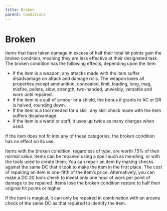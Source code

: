 ```yaml
---
title: Broken
parent: Conditions
---
```


# Broken
Items that have taken damage in excess of half their total hit points gain the broken condition, meaning they are less effective at their designated task. The broken condition has the following effects, depending upon the item.

* If the item is a weapon, any attacks made with the item suffer disadvantage on attack and damage rolls. The weapon loses all properties except ammunition, concealed, limit, loading, long, mag, misfire, pellets, slow, strength, two-handed, unwieldy, versatile and worn until repaired.
* If the item is a suit of armour or a shield, the bonus it grants to AC or DR is halved, rounding down.
* If the item is a tool needed for a skill, any skill check made with the item suffers disadvantage.
* If the item is a wand or staff, it uses up twice as many charges when used.

If the item does not fit into any of these categories, the broken condition has no effect on its use.

Items with the broken condition, regardless of type, are worth 75% of their normal value. Items can be repaired using a spell such as mending, or with the tools used to create them. You can repair an item by making checks against the same DC that it took to make the item in the first place. The cost of repairing an item is one-fifth of the item’s price. Alternatively, you can make a DC 20 tools check to invest only one hour of work per point of damage to be repaired. Items lose the broken condition restore to half their original hit points or higher.

If the item is magical, it can only be repaired in combination with an arcana check of the same DC as that required to identify the item.
